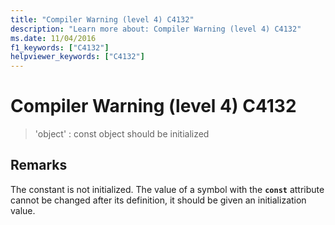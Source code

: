 ```yaml
---
title: "Compiler Warning (level 4) C4132"
description: "Learn more about: Compiler Warning (level 4) C4132"
ms.date: 11/04/2016
f1_keywords: ["C4132"]
helpviewer_keywords: ["C4132"]
---
```

# Compiler Warning (level 4) C4132

> 'object' : const object should be initialized

## Remarks

The constant is not initialized. The value of a symbol with the **`const`** attribute cannot be changed after its definition, it should be given an initialization value.
